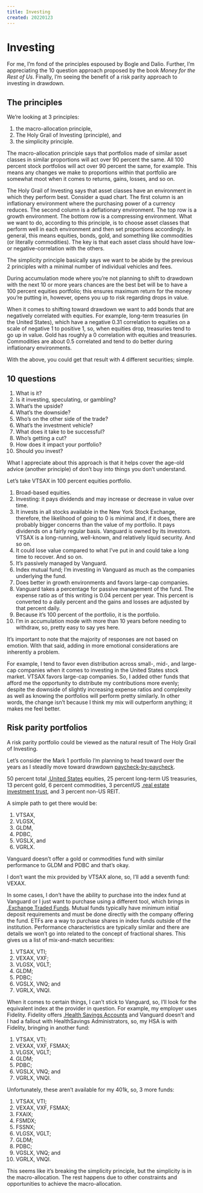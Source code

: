 ```yaml
---
title: Investing
created: 20220123
---
```


# Investing

For me, I’m fond of the principles espoused by Bogle and Dalio. Further, I’m appreciating the 10 question approach proposed by the book *Money for the Rest of Us*. Finally, I’m seeing the benefit of a risk parity approach to investing in drawdown.

## The principles 

We’re looking at 3 principles:

1. the macro-allocation principle,
2. The Holy Grail of Investing (principle), and
3. the simplicity principle.

The macro-allocation principle says that portfolios made of similar asset classes in similar proportions will act over 90 percent the same. All 100 percent stock portfolios will act over 90 percent the same, for example. This means any changes we make to proportions within that portfolio are somewhat moot when it comes to returns, gains, losses, and so on.

The Holy Grail of Investing says that asset classes have an environment in which they perform best. Consider a quad chart. The first column is an inflationary environment where the purchasing power of a currency reduces. The second column is a deflationary environment. The top row is a growth environment. The bottom row is a compressing environment. What we want to do, according to this principle, is to choose asset classes that perform well in each environment and then set proportions accordingly. In general, this means equities, bonds, gold, and something like commodities (or literally commodities). The key is that each asset class should have low- or negative-correlation with the others.

The simplicity principle basically says we want to be abide by the previous 2 principles with a minimal number of individual vehicles and fees.

During accumulation mode where you’re not planning to shift to drawdown with the next 10 or more years chances are the best bet will be to have a 100 percent equities portfolio; this ensures maximum return for the money you’re putting in, however, opens you up to risk regarding drops in value. 

When it comes to shifting toward drawdown we want to add bonds that are negatively correlated with equities. For example, long-term treasuries (in the United States), which have a negative 0.31 correlation to equities on a scale of negative 1 to positive 1, so, when equities drop, treasuries tend to go up in value. Gold has roughly a 0 correlation with equities and treasuries. Commodities are about 0.5 correlated and tend to do better during inflationary environments.

With the above, you could get that result with 4 different securities; simple.

## 10 questions 

1. What is it?
2. Is it investing, speculating, or gambling?
3. What’s the upside?
4. What’s the downside?
5. Who’s on the other side of the trade?
6. What’s the investment vehicle?
7. What does it take to be successful?
8. Who’s getting a cut?
9. How does it impact your portfolio?
10. Should you invest?

What I appreciate about this approach is that it helps cover the age-old advice (another principle) of don’t buy into things you don’t understand.

Let’s take VTSAX in 100 percent equities portfolio.

1. Broad-based equities.
2. Investing: it pays dividends and may increase or decrease in value over time.
3. It invests in all stocks available in the New York Stock Exchange, therefore, the likelihood of going to 0 is minimal and, if it does, there are probably bigger concerns than the value of my portfolio. It pays dividends on a fairly regular basis. Vanguard is owned by its investors. VTSAX is a long-running, well-known, and relatively liquid security. And so on. 
4. It could lose value compared to what I’ve put in and could take a long time to recover. And so on. 
5. It’s passively managed by Vanguard.
6. Index mutual fund; I’m investing in Vanguard as much as the companies underlying the fund.
7. Does better in growth environments and favors large-cap companies.
8. Vanguard takes a percentage for passive management of the fund. The expense ratio as of this writing is 0.04 percent per year. This percent is converted to a daily percent and the gains and losses are adjusted by that percent daily.
9. Because it’s 100 percent of the portfolio, it is the portfolio.
10. I’m in accumulation mode with more than 10 years before needing to withdraw, so, pretty easy to say yes here.

It’s important to note that the majority of responses are not based on emotion. With that said, adding in more emotional considerations are inherently a problem.

For example, I tend to favor even distribution across small-, mid-, and large-cap companies when it comes to investing in the United States stock market. VTSAX favors large-cap companies. So, I added other funds that afford me the opportunity to distribute my contributions more evenly; despite the downside of slightly increasing expense ratios and complexity as well as knowing the portfolios will perform pretty similarly. In other words, the change isn’t because I think my mix will outperform anything; it makes me feel better.

## Risk parity portfolios

A risk parity portfolio could be viewed as the natural result of The Holy Grail of Investing.

Let’s consider the Mark 1 portfolio I’m planning to head toward over the years as I steadily move toward drawdown [paycheck-by-paycheck](/finances/building-wealth-paycheck-to-paycheck/).

50 percent total [.United States](US) equities, 25 percent long-term US treasuries, 13 percent gold, 6 percent commodities, 3 percentUS [.real estate investment trust](REIT), and 3 percent non-US REIT.

A simple path to get there would be:

1. VTSAX,
2. VLGSX,
3. GLDM,
4. PDBC,
5. VGSLX, and
6. VGRLX.

Vanguard doesn’t offer a gold or commodities fund with similar performance to GLDM and PDBC and that’s okay. 

I don’t want the mix provided by VTSAX alone, so, I’ll add a seventh fund: VEXAX.

In some cases, I don’t have the ability to purchase into the index fund at Vanguard or I just want to purchase using a different tool, which brings in [.Exchange Traded Funds](ETFs). Mutual funds typically have minimum initial deposit requirements and must be done directly with the company offering the fund. ETFs are a way to purchase shares in index funds outside of the institution. Performance characteristics are typically similar and there are details we won’t go into related to the concept of fractional shares. This gives us a list of mix-and-match securities:

1. VTSAX, VTI;
2. VEXAX, VXF;
3. VLGSX, VGLT;
4. GLDM;
5. PDBC;
6. VGSLX, VNQ; and
7. VGRLX, VNQI.

When it comes to certain things, I can’t stick to Vanguard, so, I’ll look for the equivalent index at the provider in question. For example, my employer uses Fidelity. Fidelity offers [.Health Savings Accounts](HSA) and Vanguard doesn’t and I had a fallout with HealthSavings Administrators, so, my HSA is with Fidelity, bringing in another fund:

1. VTSAX, VTI;
2. VEXAX, VXF, FSMAX;
3. VLGSX, VGLT;
4. GLDM;
5. PDBC;
6. VGSLX, VNQ; and
7. VGRLX, VNQI.

Unfortunately, these aren’t available for my 401k, so, 3 more funds:

1. VTSAX, VTI;
2. VEXAX, VXF, FSMAX;
3. FXAIX;
4. FSMDX;
5. FSSNX;
6. VLGSX, VGLT;
7. GLDM;
8. PDBC;
9. VGSLX, VNQ; and
10. VGRLX, VNQI.

This seems like it’s breaking the simplicity principle, but the simplicity is in the macro-allocation. The rest happens due to other constraints and opportunities to achieve the macro-allocation.